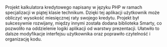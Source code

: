 Projekt kalkulatora kredytowego napisany w języku PHP w ramach specjalizacji w piątej klasie technikum. Dzięki tej aplikacji użytkownik może obliczyć wysokość miesięcznej raty swojego kredytu. Projekt był sukcesywnie rozwijany, między innymi została dodana biblioteka Smarty, co pozwoliło na oddzielenie logiki aplikacji od warstwy prezentacji. Ułatwiło to dalsze modyfikacje interfejsu użytkownika oraz poprawiło czytelność i organizację kodu.
